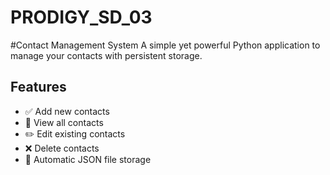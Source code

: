 # PRODIGY_SD_03
#Contact Management System
A simple yet powerful Python application to manage your contacts with persistent storage.

## Features
- ✅ Add new contacts
- 👀 View all contacts
- ✏️ Edit existing contacts
- ❌ Delete contacts
- 💾 Automatic JSON file storage
